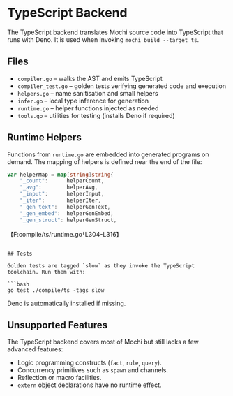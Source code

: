 # TypeScript Backend

The TypeScript backend translates Mochi source code into TypeScript that runs with Deno. It is used when invoking `mochi build --target ts`.

## Files

- `compiler.go` – walks the AST and emits TypeScript
- `compiler_test.go` – golden tests verifying generated code and execution
- `helpers.go` – name sanitisation and small helpers
- `infer.go` – local type inference for generation
- `runtime.go` – helper functions injected as needed
- `tools.go` – utilities for testing (installs Deno if required)

## Runtime Helpers

Functions from `runtime.go` are embedded into generated programs on demand. The mapping of helpers is defined near the end of the file:

```go
var helperMap = map[string]string{
    "_count":      helperCount,
    "_avg":        helperAvg,
    "_input":      helperInput,
    "_iter":       helperIter,
    "_gen_text":   helperGenText,
    "_gen_embed":  helperGenEmbed,
    "_gen_struct": helperGenStruct,
```
【F:compile/ts/runtime.go†L304-L316】
```

## Tests

Golden tests are tagged `slow` as they invoke the TypeScript toolchain. Run them with:

```bash
go test ./compile/ts -tags slow
```

Deno is automatically installed if missing.

## Unsupported Features

The TypeScript backend covers most of Mochi but still lacks a few advanced features:

- Logic programming constructs (`fact`, `rule`, `query`).
- Concurrency primitives such as `spawn` and channels.
- Reflection or macro facilities.
- `extern` object declarations have no runtime effect.
